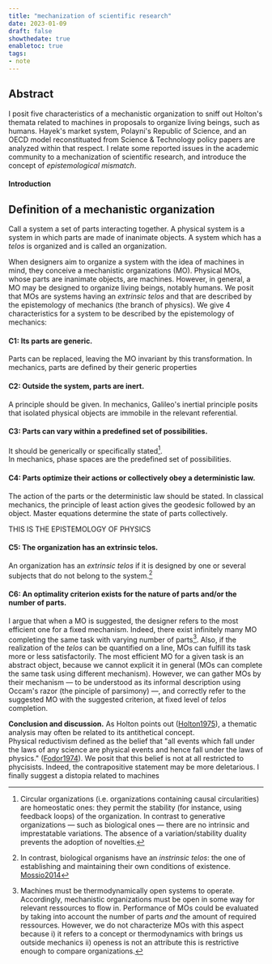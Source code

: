 ```yaml
---
title: "mechanization of scientific research"
date: 2023-01-09
draft: false
showthedate: true
enabletoc: true
tags:
- note
---
```


## **Abstract**

I posit five characteristics of a mechanistic organization to sniff out Holton's themata related to machines in proposals to organize living beings, such as humans. 
Hayek's market system, Polayni's Republic of Science, and an OECD model reconstituated from Science & Technology policy papers are analyzed within that respect. 
I relate some reported issues in the academic community to a mechanization of scientific research, and introduce the concept of *epistemological mismatch*. 

#### Introduction

## Definition of a mechanistic organization

Call a system a set of parts interacting together. A physical system is a system in which parts are made of inanimate objects. A system which has a *telos* is organized and is called an organization. 

When designers aim to organize a system with the idea of machines in mind, they conceive a mechanistic organizations (MO). Physical MOs, whose parts are inanimate objects, are machines. However, in general, a MO may be designed to organize living beings, notably humans. We posit that MOs are systems having an *extrinsic* *telos* and that are described by the epistemology of mechanics (the branch of physics). We give 4 characteristics for a system to be described by the epistemology of mechanics: 

#### C1: Its parts are generic.
Parts can be replaced, leaving the MO invariant by this transformation.
In mechanics, parts are defined by their generic properties 

#### C2: Outside the system, parts are inert. 
A principle should be given. 
In mechanics, Galileo's inertial principle posits that isolated physical objects are immobile in the relevant referential. 

#### C3: Parts can vary within a predefined set of possibilities. 
It should be generically or specifically stated[^2].  
In mechanics, phase spaces are the predefined set of possibilities. 
 
#### C4: Parts optimize their actions or collectively obey a deterministic law.
The action of the parts or the deterministic law should be stated.
In classical mechanics, the principle of least action gives the geodesic followed by an object. 
Master equations determine the state of parts collectively. 


THIS IS THE EPISTEMOLOGY OF PHYSICS

#### C5: The organization has an extrinsic telos. 
An organization has an *extrinsic* *telos* if it is designed by one or several subjects that do not belong to the system.[^1] 


#### C6: An optimality criterion exists for the nature of parts and/or the number of parts. 
I argue that when a MO is suggested, the designer refers to the most efficient one for a fixed mechanism. Indeed, there exist infinitely many MO completing the same task with varying number of parts[^3]. Also, if the realization of the *telos* can be quantified on a line, MOs can fulfill its task more or less satisfactorily. The most efficient MO for a given task is an abstract object, because we cannot explicit it in general (MOs can complete the same task using different mechanism). However, we can gather MOs by their mechanism — to be understood as its informal description using Occam's razor (the pinciple of parsimony) —, and correctly refer to the suggested MO with the suggested criterion, at fixed level of *telos* completion. 


**Conclusion and discussion.** 
As Holton points out ([Holton1975](reference/Holton1975.md)), a thematic analysis may often be related to its antithetical concept.   
Physical reductivism defined as the belief that "all events which fall under the laws of any science are physical events and hence fall under the laws of physics." ([Fodor1974](reference/Fodor1974.md)). 
We posit that this belief is not at all restricted to phycisists. Indeed, the contrapositive statement may be more deletarious. 
I finally suggest a distopia related to machines

[^1]: In contrast, biological organisms have an *instrinsic* *telos*: the one of establishing and maintaining their own conditions of existence. [Mossio2014](reference/Mossio2014.md)
[^2]: Circular organizations (i.e. organizations containing causal circularities) are homeostatic ones: they permit the stability (for instance, using feedback loops) of the organization. In contrast to generative organizations — such as biological ones — there are no intrinsic and imprestatable variations. The absence of a variation/stability duality prevents the adoption of novelties. 
[^3]: Machines must be thermodynamically open systems to operate. Accordingly, mechanistic organizations must be open in some way for relevant ressources to flow in. Performance of MOs could be evaluated by taking into account the number of parts *and* the amount of required ressources. However, we do not characterize MOs with this aspect because i) it refers to a concept or thermodynamics with brings us outside mechanics ii) openess is not an attribute this is restrictive enough to compare organizations. 

